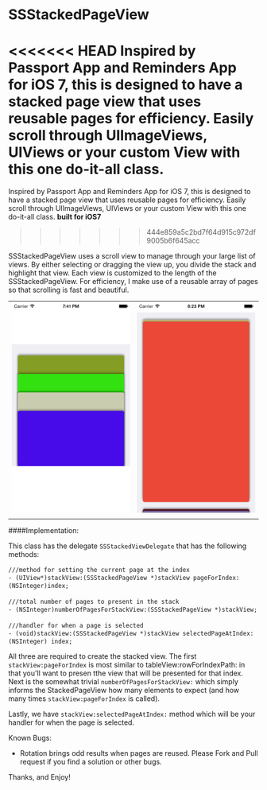 SSStackedPageView
=================

<<<<<<< HEAD
Inspired by Passport App and Reminders App for iOS 7, this is designed to have a stacked page view that uses reusable pages for efficiency. Easily scroll through UIImageViews, UIViews or your custom View with this one do-it-all class.
=======
Inspired by Passport App and Reminders App for iOS 7, this is designed to have a stacked page view that uses reusable pages for efficiency. Easily scroll through UIImageViews, UIViews or your custom View with this one do-it-all class. <b>built for iOS7</b>
>>>>>>> 444e859a5c2bd7f64d915c972df9005b6f645acc


SSStackedPageView uses a scroll view to manage through your large list of views. By either selecting or dragging the view up, you divide the stack and highlight that view. Each view is customized to the length of the SSStackedPageView. For efficiency, I make use of a reusable array of pages so that scrolling is fast and beautiful.

|                       |                       |
|  -------------------  |  ------------------- |
| ![](screenshot1.png)  | ![](screenshot2.png)  |
|                       |                       |

####Implementation:

This class has the delegate ```SSStackedViewDelegate``` that has the following methods:

```
///method for setting the current page at the index
- (UIView*)stackView:(SSStackedPageView *)stackView pageForIndex:(NSInteger)index;

///total number of pages to present in the stack
- (NSInteger)numberOfPagesForStackView:(SSStackedPageView *)stackView;

///handler for when a page is selected
- (void)stackView:(SSStackedPageView *)stackView selectedPageAtIndex:(NSInteger) index;
```

All three are required to create the stacked view. The first ```stackView:pageForIndex``` is most similar to tableView:rowForIndexPath: in that you'll want to presen tthe view that will be presented for that index. Next is the somewhat trivial ```numberOfPagesForStackView:``` which simply informs the StackedPageView how many elements to expect (and how many times ```stackView:pageForIndex``` is called). 

Lastly, we have ```stackView:selectedPageAtIndex:``` method which will be your handler for when the page is selected. 

Known Bugs:
- Rotation brings odd results when pages are reused. Please Fork and Pull request if you find a solution or other bugs.


Thanks, and Enjoy!

